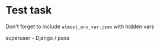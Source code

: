 # Test task

Don't forget to include `almost_env_var.json` with hidden vars

superuser - Django / pass